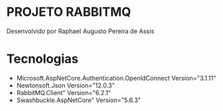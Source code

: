 # PROJETO RABBITMQ

Desenvolvido por Raphael Augusto Pereira de Assis

# Tecnologias

* Microsoft.AspNetCore.Authentication.OpenIdConnect Version="3.1.11"
* Newtonsoft.Json Version="12.0.3"
* RabbitMQ.Client" Version="6.2.1"
* Swashbuckle.AspNetCore" Version="5.6.3" 


